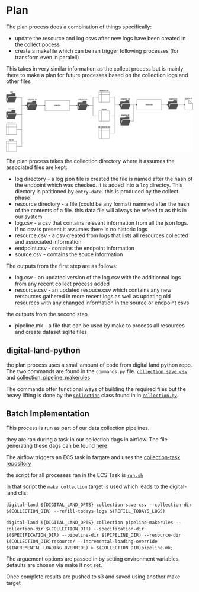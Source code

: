 # Plan

The plan process does a combination of things specifically:
* update the resource and log csvs after new logs have been created in  the  collect pocess
* create a makefile which can be ran trigger following processes (for transform even in paralell)

This takes in very  similar information as the collect process but is mainly there to make a plan for future processes based on the  collection logs and other files

![Plan Process](/images/processes/plan.drawio.png)

The plan process takes the collection directory where it assumes the associated files are kept:

- log directory - a log json file is created the file is named after the hash of the endpoint which was checked. it is added into a `log` directoy. This diectory is patitioned by  `entry-date`.  this is produced by the collect phase
- resource directory - a file (could be any format) nammed after the hash of the contents of a file. this data file will always be refeed to as this in our system
- log.csv - a csv that contains relevant information from all  the  json logs. if no csv is present it assumes there is no historic logs
- resource.csv - a csv created from logs that lists all resources collected and associated information
- endpoint.csv - contains the endpoint information
- source.csv - contains the souce information

The outputs from the first step are as follows:
- log.csv - an updated version of the log.csv with the additionnal logs from any recent collect process added
- resource.csv - an updated resouce.csv which contains any new rersources gathered in more recent logs as well as updating old resources with any changed information in the  source or endpoint csvs

the outputs from the second step

- pipeline.mk - a file that can be used by make to process all resources and create dataset sqlite files

## digital-land-python

the plan process uses a small amount of code from digital land python repo. The two commands are found in the `commands.py` file. [`collection_save_csv`](https://github.com/digital-land/digital-land-python/blob/4a52c75b57d2c9a87e34989f3ae930ab9a7090fe/digital_land/commands.py#L129) and [collection_pipeline_makerules](https://github.com/digital-land/digital-land-python/blob/4a52c75b57d2c9a87e34989f3ae930ab9a7090fe/digital_land/commands.py#L110)


The commands offer functional ways of building the required files but the heavy  lifting is done by  the [`Collection`](https://github.com/digital-land/digital-land-python/blob/4a52c75b57d2c9a87e34989f3ae930ab9a7090fe/digital_land/collection.py#L328) class found in in [`collection.py`](https://github.com/digital-land/digital-land-python/blob/main/digital_land/collection.py).

## Batch Implementation

This process is run as part of our data collection pipelines.

they are ran during a task in our collection dags in airflow. The file generating these dags can be found [here](https://github.com/digital-land/airflow-dags).

The airflow triggers an ECS task in fargate and uses the [collection-task repository](https://github.com/digital-land/collection-task)

the script for all procesess ran in the ECS Task is [`run.sh`](https://github.com/digital-land/collection-task/blob/104df85861401d6088728039792a75038ee580ca/task/run.sh#L27)

In that script the `make collection` target is used which leads
to the digital-land clis:

`digital-land ${DIGITAL_LAND_OPTS} collection-save-csv --collection-dir $(COLLECTION_DIR) --refill-todays-logs $(REFILL_TODAYS_LOGS)`

`digital-land ${DIGITAL_LAND_OPTS} collection-pipeline-makerules --collection-dir $(COLLECTION_DIR) --specification-dir $(SPECIFICATION_DIR) --pipeline-dir $(PIPELINE_DIR) --resource-dir $(COLLECTION_DIR)resource/ --incremental-loading-override $(INCREMENTAL_LOADING_OVERRIDE) > $(COLLECTION_DIR)pipeline.mk;`

The arguement options are passed in by setting environment variables. defaults are chosen via make if not set.

Once complete results are pushed to s3 and saved using another make target